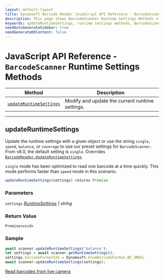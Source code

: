 ```yaml
---
layout: default-layout
title: Dynamsoft Barcode Reader JavaScript API Reference - BarcodeScanner Runtime Settings Methods
description: This page shows BarcodeScanner Runtime Settings Methods of Dynamsoft Barcode Reader JavaScript SDK.
keywords: updateRuntimeSettings, runtime settings methods, BarcodeScanner, api reference, javascript, js
needAutoGenerateSidebar: true
needGenerateH3Content: false
---
```



# JavaScript API Reference - `BarcodeScanner` Runtime Settings Methods

| Method               | Description |
|----------------------|-------------|
| [`updateRuntimeSettings`](#updateruntimesettings) | Modify and update the current runtime settings. |

---

## updateRuntimeSettings

Update the runtime settings with a given object or use the string `single`, `speed`, `balance`, or `coverage` to use our preset settings for `BarcodeScanner`. From v8.0, the default setting is `single`. Overrides [`BarcodeReader.UpdateRuntimeSettings`](../../BarcodeReader/methods/parameter-and-runtime-settings.md#updateruntimesettings).

`single` mode has been optimized to read one barcode at a time quickly. This mode performs faster than `speed` mode in this scenario. 

```javascript
updateRuntimeSettings(settings) returns Promise
```

### Parameters

`settings` [*RuntimeSettings*](../interfaces.md#runtimesettings) | *string* 

### Return Value

`Promise<void>`

### Sample

```javascript
await scanner.updateRuntimeSettings('balance');
let settings = await scanner.getRuntimeSettings();
settings.barcodeFormatIds = Dynamsoft.EnumBarcodeFormat.BF_ONED;
await scanner.updateRuntimeSettings(settings);
```

[Read barcodes from live camera](https://demo.dynamsoft.com/dbr_wasm/barcode_reader_javascript.html)
